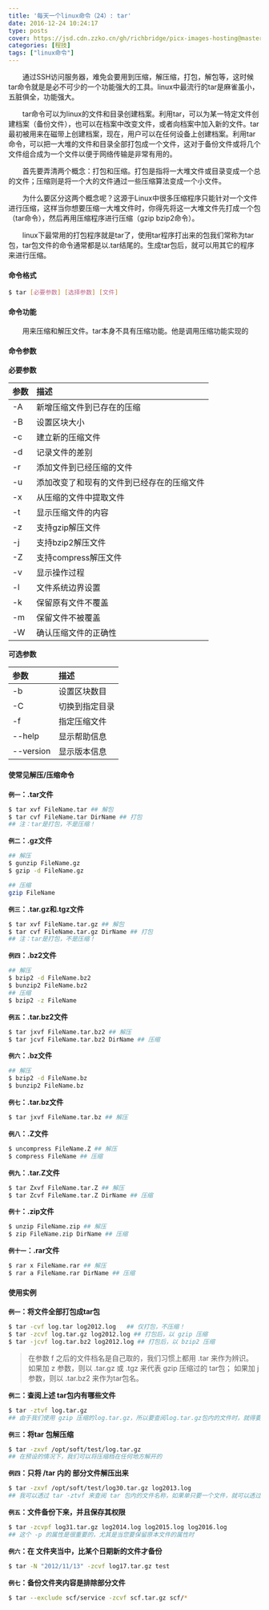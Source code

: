 ```yaml
---
title: '每天一个linux命令（24）: tar'
date: 2016-12-24 10:24:17
type: posts
cover: https://jsd.cdn.zzko.cn/gh/richbridge/picx-images-hosting@master/thumbnail/audit.avif
categories: [程技]
tags: ["linux命令"]
---
```

　　通过SSH访问服务器，难免会要用到压缩，解压缩，打包，解包等，这时候tar命令就是是必不可少的一个功能强大的工具。linux中最流行的tar是麻雀虽小，五脏俱全，功能强大。
<!--more -->

　　tar命令可以为linux的文件和目录创建档案。利用tar，可以为某一特定文件创建档案（备份文件），也可以在档案中改变文件，或者向档案中加入新的文件。tar最初被用来在磁带上创建档案，现在，用户可以在任何设备上创建档案。利用tar命令，可以把一大堆的文件和目录全部打包成一个文件，这对于备份文件或将几个文件组合成为一个文件以便于网络传输是非常有用的。

　　首先要弄清两个概念：打包和压缩。打包是指将一大堆文件或目录变成一个总的文件；压缩则是将一个大的文件通过一些压缩算法变成一个小文件。

　　为什么要区分这两个概念呢？这源于Linux中很多压缩程序只能针对一个文件进行压缩，这样当你想要压缩一大堆文件时，你得先将这一大堆文件先打成一个包（tar命令），然后再用压缩程序进行压缩（gzip bzip2命令）。

　　linux下最常用的打包程序就是tar了，使用tar程序打出来的包我们常称为tar包，tar包文件的命令通常都是以.tar结尾的。生成tar包后，就可以用其它的程序来进行压缩。

#### 命令格式
```bash
$ tar [必要参数] [选择参数] [文件]
```
#### 命令功能
　　用来压缩和解压文件。tar本身不具有压缩功能。他是调用压缩功能实现的
#### 命令参数
<span>**必要参数**</span>

| 参数 | 描述 |
| :------------- | :------------- |
| -A | 新增压缩文件到已存在的压缩 |
| -B | 设置区块大小 |
| -c | 建立新的压缩文件 |
| -d | 记录文件的差别 |
| -r | 添加文件到已经压缩的文件 |
| -u | 添加改变了和现有的文件到已经存在的压缩文件 |
| -x | 从压缩的文件中提取文件 |
| -t | 显示压缩文件的内容 |
| -z | 支持gzip解压文件 |
| -j | 支持bzip2解压文件 |
| -Z | 支持compress解压文件 |
| -v | 显示操作过程 |
| -l | 文件系统边界设置 |
| -k | 保留原有文件不覆盖 |
| -m | 保留文件不被覆盖 |
| -W | 确认压缩文件的正确性 |
**可选参数**

| 参数 | 描述 |
| :------------- | :------------- |
| -b | 设置区块数目 |
| -C | 切换到指定目录 |
| -f | 指定压缩文件 |
| --help | 显示帮助信息 |
| --version | 显示版本信息 |

#### 使常见解压/压缩命令
**`例一`：.tar文件**
```bash
$ tar xvf FileName.tar ## 解包
$ tar cvf FileName.tar DirName ## 打包
## 注：tar是打包，不是压缩！
```
**`例二`：.gz文件**
```bash
## 解压
$ gunzip FileName.gz
$ gzip -d FileName.gz

## 压缩
gzip FileName
```
**`例三`：.tar.gz和.tgz文件**
```bash
$ tar xvf FileName.tar.gz ## 解包
$ tar cvf FileName.tar.gz DirName ## 打包
## 注：tar是打包，不是压缩！
```
**`例四`：.bz2文件**
```bash
## 解压
$ bzip2 -d FileName.bz2
$ bunzip2 FileName.bz2
## 压缩
$ bzip2 -z FileName
```
**`例五`：.tar.bz2文件**
```bash
$ tar jxvf FileName.tar.bz2 ## 解压
$ tar jcvf FileName.tar.bz2 DirName ## 压缩
```
**`例六`：.bz文件**
```bash
## 解压
$ bzip2 -d FileName.bz
$ bunzip2 FileName.bz
```
**`例七`：.tar.bz文件**
```bash
$ tar jxvf FileName.tar.bz ## 解压
```
**`例八`：.Z文件**
```bash
$ uncompress FileName.Z ## 解压
$ compress FileName ## 压缩
```
**`例九`：.tar.Z文件**
```bash
$ tar Zxvf FileName.tar.Z ## 解压
$ tar Zcvf FileName.tar.Z DirName ## 压缩
```
**`例十`：.zip文件**
```bash
$ unzip FileName.zip ## 解压
$ zip FileName.zip DirName ## 压缩
```
**`例十一`：.rar文件**
```bash
$ rar x FileName.rar ## 解压
$ rar a FileName.rar DirName ## 压缩
```
#### 使用实例
**`例一`：将文件全部打包成tar包**
```bash
$ tar -cvf log.tar log2012.log   ## 仅打包，不压缩！
$ tar -zcvf log.tar.gz log2012.log ## 打包后，以 gzip 压缩
$ tar -jcvf log.tar.bz2 log2012.log ## 打包后，以 bzip2 压缩
```
>在参数 f 之后的文件档名是自己取的，我们习惯上都用 .tar 来作为辨识。 如果加 z 参数，则以 .tar.gz 或 .tgz 来代表 gzip 压缩过的 tar包； 如果加 j 参数，则以 .tar.bz2 来作为tar包名。

**`例二`：查阅上述 tar包内有哪些文件**
```bash
$ tar -ztvf log.tar.gz
## 由于我们使用 gzip 压缩的log.tar.gz，所以要查阅log.tar.gz包内的文件时，就得要加上 z 这个参数了
```
**`例三`：将tar 包解压缩**
```bash
$ tar -zxvf /opt/soft/test/log.tar.gz
## 在预设的情况下，我们可以将压缩档在任何地方解开的
```
**`例四`：只将 /tar 内的 部分文件解压出来**
```bash
$ tar -zxvf /opt/soft/test/log30.tar.gz log2013.log
## 我可以透过 tar -ztvf 来查阅 tar 包内的文件名称，如果单只要一个文件，就可以透过这个方式来解压部分文件！
```
**`例五`：文件备份下来，并且保存其权限**
```bash
$ tar -zcvpf log31.tar.gz log2014.log log2015.log log2016.log
## 这个 -p 的属性是很重要的，尤其是当您要保留原本文件的属性时
```
**`例六`：在 文件夹当中，比某个日期新的文件才备份**
```bash
$ tar -N "2012/11/13" -zcvf log17.tar.gz test
```
**`例七`：备份文件夹内容是排除部分文件**
```bash
$ tar --exclude scf/service -zcvf scf.tar.gz scf/*
```
